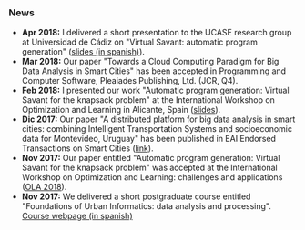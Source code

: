 ### News
* **Apr 2018:** I delivered a short presentation to the UCASE research group at Universidad de Cádiz on "Virtual Savant: automatic program generation" ([slides (in spanish)](http://www.fing.edu.uy/~renzom/uploads/ucase_2018.pdf)).
* **Mar 2018:** Our paper "Towards a Cloud Computing Paradigm for Big Data Analysis in Smart Cities" has been accepted in Programming and Computer Software, Pleaiades Publishing, Ltd. (JCR, Q4).
* **Feb 2018:** I presented our work "Automatic program generation: Virtual Savant for the knapsack problem" at the International Workshop on Optimization and Learning in Alicante, Spain ([slides](http://www.fing.edu.uy/~renzom/uploads/slides_ola_2018.pdf)).
* **Dic 2017:** Our paper "A distributed platform for big data analysis in smart cities: combining Intelligent Transportation Systems and socioeconomic data for Montevideo, Uruguay" has been published in EAI Endorsed Transactions on Smart Cities ([link](http://eudl.eu/doi/10.4108/eai.19-12-2017.153478)).
* **Nov 2017:** Our paper entitled "Automatic program generation: Virtual Savant for the knapsack problem" was accepted at the International Workshop on Optimization and Learning: challenges and applications ([OLA 2018](https://ola2018.sciencesconf.org/resource/page/id/5)).
* **Nov 2017:** We delivered a short postgraduate course entitled "Foundations of Urban Informatics: data analysis and processing". [Course webpage (in spanish)](https://eva.fing.edu.uy/course/view.php?id=1108)
